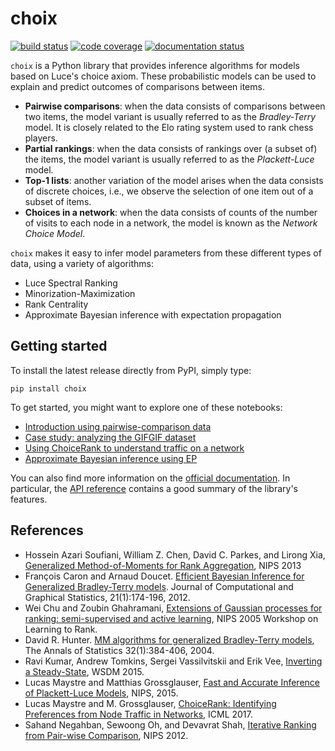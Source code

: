 # choix

[![build status](https://api.travis-ci.com/lucasmaystre/choix.svg?branch=master)](https://app.travis-ci.com/github/lucasmaystre/choix)
[![code coverage](https://codecov.io/gh/lucasmaystre/choix/branch/master/graph/badge.svg)](https://codecov.io/gh/lucasmaystre/choix)
[![documentation status](https://readthedocs.org/projects/choix/badge/?version=latest)](http://choix.lum.li/en/latest/?badge=latest)

`choix` is a Python library that provides inference algorithms for models based on Luce\'s choice axiom. These probabilistic models can be used to explain and predict outcomes of comparisons between items.

- **Pairwise comparisons**: when the data consists of comparisons between two items, the model variant is usually referred to as the *Bradley-Terry* model. It is closely related to the Elo rating system used to rank chess players.
- **Partial rankings**: when the data consists of rankings over (a subset of) the items, the model variant is usually referred to as the *Plackett-Luce* model.
- **Top-1 lists**: another variation of the model arises when the data consists of discrete choices, i.e., we observe the selection of one item out of a subset of items.
- **Choices in a network**: when the data consists of counts of the number of visits to each node in a network, the model is known as the *Network Choice Model*.

`choix` makes it easy to infer model parameters from these different types of data, using a variety of algorithms:

- Luce Spectral Ranking
- Minorization-Maximization
- Rank Centrality
- Approximate Bayesian inference with expectation propagation

## Getting started

To install the latest release directly from PyPI, simply type:

    pip install choix

To get started, you might want to explore one of these notebooks:

- [Introduction using pairwise-comparison data](https://github.com/lucasmaystre/choix/blob/master/notebooks/intro-pairwise.ipynb)
- [Case study: analyzing the GIFGIF dataset](https://github.com/lucasmaystre/choix/blob/master/notebooks/gifgif-dataset.ipynb)
- [Using ChoiceRank to understand traffic on a network](https://github.com/lucasmaystre/choix/blob/master/notebooks/choicerank-tutorial.ipynb)
- [Approximate Bayesian inference using EP](https://github.com/lucasmaystre/choix/blob/master/notebooks/ep-example.ipynb)

You can also find more information on the [official documentation](http://choix.lum.li/en/latest/). In particular, the [API reference](http://choix.lum.li/en/latest/api.html) contains a good summary of the library's features.

## References

- Hossein Azari Soufiani, William Z. Chen, David C. Parkes, and Lirong Xia, [Generalized Method-of-Moments for Rank Aggregation](https://papers.nips.cc/paper/4997-generalized-method-of-moments-for-rank-aggregation.pdf), NIPS 2013
- François Caron and Arnaud Doucet. [Efficient Bayesian Inference for Generalized Bradley-Terry models](https://hal.inria.fr/inria-00533638/document). Journal of Computational and Graphical Statistics, 21(1):174-196, 2012.
- Wei Chu and Zoubin Ghahramani, [Extensions of Gaussian processes for ranking: semi-supervised and active learning](http://www.gatsby.ucl.ac.uk/~chuwei/paper/gprl.pdf), NIPS 2005 Workshop on Learning to Rank.
- David R. Hunter. [MM algorithms for generalized Bradley-Terry models](http://sites.stat.psu.edu/~dhunter/papers/bt.pdf), The Annals of Statistics 32(1):384-406, 2004.
- Ravi Kumar, Andrew Tomkins, Sergei Vassilvitskii and Erik Vee,
  [Inverting a Steady-State](http://theory.stanford.edu/~sergei/papers/wsdm15-cset.pdf), WSDM 2015.
- Lucas Maystre and Matthias Grossglauser, [Fast and Accurate Inference of Plackett-Luce Models](https://infoscience.epfl.ch/record/213486/files/fastinference.pdf), NIPS, 2015.
- Lucas Maystre and M. Grossglauser, [ChoiceRank: Identifying Preferences from Node Traffic in Networks](https://infoscience.epfl.ch/record/229164/files/choicerank.pdf), ICML 2017.
- Sahand Negahban, Sewoong Oh, and Devavrat Shah, [Iterative Ranking from Pair-wise Comparison](https://papers.nips.cc/paper/4701-iterative-ranking-from-pair-wise-comparisons.pdf), NIPS 2012.
